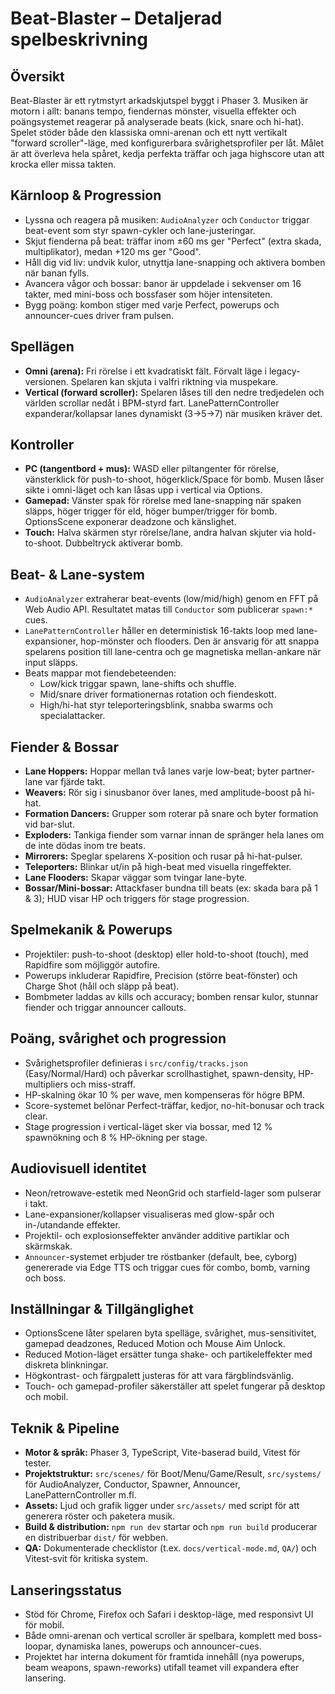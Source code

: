 # Beat-Blaster – Detaljerad spelbeskrivning

## Översikt
Beat-Blaster är ett rytmstyrt arkadskjutspel byggt i Phaser 3. Musiken är motorn i allt: banans tempo, fiendernas mönster, visuella effekter och poängsystemet reagerar på analyserade beats (kick, snare och hi-hat). Spelet stöder både den klassiska omni-arenan och ett nytt vertikalt "forward scroller"-läge, med konfigurerbara svårighetsprofiler per låt. Målet är att överleva hela spåret, kedja perfekta träffar och jaga highscore utan att krocka eller missa takten.

## Kärnloop & Progression
- Lyssna och reagera på musiken: `AudioAnalyzer` och `Conductor` triggar beat-event som styr spawn-cykler och lane-justeringar.
- Skjut fienderna på beat: träffar inom ±60 ms ger "Perfect" (extra skada, multiplikator), medan +120 ms ger "Good".
- Håll dig vid liv: undvik kulor, utnyttja lane-snapping och aktivera bomben när banan fylls.
- Avancera vågor och bossar: banor är uppdelade i sekvenser om 16 takter, med mini-boss och bossfaser som höjer intensiteten.
- Bygg poäng: kombon stiger med varje Perfect, powerups och announcer-cues driver fram pulsen.

## Spellägen
- **Omni (arena):** Fri rörelse i ett kvadratiskt fält. Förvalt läge i legacy-versionen. Spelaren kan skjuta i valfri riktning via muspekare.
- **Vertical (forward scroller):** Spelaren låses till den nedre tredjedelen och världen scrollar nedåt i BPM-styrd fart. LanePatternController expanderar/kollapsar lanes dynamiskt (3→5→7) när musiken kräver det.

## Kontroller
- **PC (tangentbord + mus):** WASD eller piltangenter för rörelse, vänsterklick för push-to-shoot, högerklick/Space för bomb. Musen låser sikte i omni-läget och kan låsas upp i vertical via Options.
- **Gamepad:** Vänster spak för rörelse med lane-snapping när spaken släpps, höger trigger för eld, höger bumper/trigger för bomb. OptionsScene exponerar deadzone och känslighet.
- **Touch:** Halva skärmen styr rörelse/lane, andra halvan skjuter via hold-to-shoot. Dubbeltryck aktiverar bomb.

## Beat- & Lane-system
- `AudioAnalyzer` extraherar beat-events (low/mid/high) genom en FFT på Web Audio API. Resultatet matas till `Conductor` som publicerar `spawn:*` cues.
- `LanePatternController` håller en deterministisk 16-takts loop med lane-expansioner, hop-mönster och flooders. Den är ansvarig för att snappa spelarens position till lane-centra och ge magnetiska mellan-ankare när input släpps.
- Beats mappar mot fiendebeteenden:
  - Low/kick triggar spawn, lane-shifts och shuffle.
  - Mid/snare driver formationernas rotation och fiendeskott.
  - High/hi-hat styr teleporteringsblink, snabba swarms och specialattacker.

## Fiender & Bossar
- **Lane Hoppers:** Hoppar mellan två lanes varje low-beat; byter partner-lane var fjärde takt.
- **Weavers:** Rör sig i sinusbanor över lanes, med amplitude-boost på hi-hat.
- **Formation Dancers:** Grupper som roterar på snare och byter formation vid bar-slut.
- **Exploders:** Tankiga fiender som varnar innan de spränger hela lanes om de inte dödas inom tre beats.
- **Mirrorers:** Speglar spelarens X-position och rusar på hi-hat-pulser.
- **Teleporters:** Blinkar ut/in på high-beat med visuella ringeffekter.
- **Lane Flooders:** Skapar väggar som tvingar lane-byte.
- **Bossar/Mini-bossar:** Attackfaser bundna till beats (ex: skada bara på 1 & 3); HUD visar HP och triggers för stage progression.

## Spelmekanik & Powerups
- Projektiler: push-to-shoot (desktop) eller hold-to-shoot (touch), med Rapidfire som möjliggör autofire.
- Powerups inkluderar Rapidfire, Precision (större beat-fönster) och Charge Shot (håll och släpp på beat).
- Bombmeter laddas av kills och accuracy; bomben rensar kulor, stunnar fiender och triggar announcer callouts.

## Poäng, svårighet och progression
- Svårighetsprofiler definieras i `src/config/tracks.json` (Easy/Normal/Hard) och påverkar scrollhastighet, spawn-density, HP-multipliers och miss-straff.
- HP-skalning ökar 10 % per wave, men kompenseras för högre BPM.
- Score-systemet belönar Perfect-träffar, kedjor, no-hit-bonusar och track clear.
- Stage progression i vertical-läget sker via bossar, med 12 % spawnökning och 8 % HP-ökning per stage.

## Audiovisuell identitet
- Neon/retrowave-estetik med NeonGrid och starfield-lager som pulserar i takt.
- Lane-expansioner/kollapser visualiseras med glow-spår och in-/utandande effekter.
- Projektil- och explosionseffekter använder additive partiklar och skärmskak.
- `Announcer`-systemet erbjuder tre röstbanker (default, bee, cyborg) genererade via Edge TTS och triggar cues för combo, bomb, varning och boss.

## Inställningar & Tillgänglighet
- OptionsScene låter spelaren byta spelläge, svårighet, mus-sensitivitet, gamepad deadzones, Reduced Motion och Mouse Aim Unlock.
- Reduced Motion-läget ersätter tunga shake- och partikeleffekter med diskreta blinkningar.
- Högkontrast- och färgpalett justeras för att vara färgblindsvänlig.
- Touch- och gamepad-profiler säkerställer att spelet fungerar på desktop och mobil.

## Teknik & Pipeline
- **Motor & språk:** Phaser 3, TypeScript, Vite-baserad build, Vitest för tester.
- **Projektstruktur:** `src/scenes/` för Boot/Menu/Game/Result, `src/systems/` för AudioAnalyzer, Conductor, Spawner, Announcer, LanePatternController m.fl.
- **Assets:** Ljud och grafik ligger under `src/assets/` med script för att generera röster och paketera musik.
- **Build & distribution:** `npm run dev` startar och `npm run build` producerar en distribuerbar `dist/` för webben.
- **QA:** Dokumenterade checklistor (t.ex. `docs/vertical-mode.md`, `QA/`) och Vitest-svit för kritiska system.

## Lanseringsstatus
- Stöd för Chrome, Firefox och Safari i desktop-läge, med responsivt UI för mobil.
- Både omni-arenan och vertical scroller är spelbara, komplett med boss-loopar, dynamiska lanes, powerups och announcer-cues.
- Projektet har interna dokument för framtida innehåll (nya powerups, beam weapons, spawn-reworks) utifall teamet vill expandera efter lansering.
